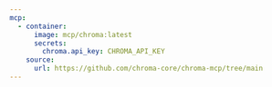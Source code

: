 ```yaml
---
mcp:
  - container:
      image: mcp/chroma:latest
      secrets:
        chroma.api_key: CHROMA_API_KEY
    source:
      url: https://github.com/chroma-core/chroma-mcp/tree/main
---
```

